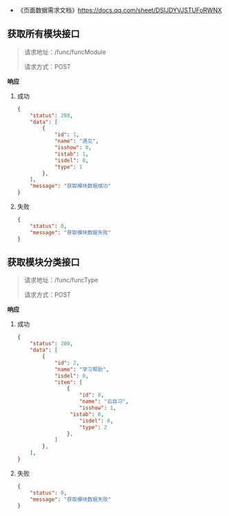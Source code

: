 - 《页面数据需求文档》https://docs.qq.com/sheet/DSlJDYVJSTUFoRWNX



## 获取所有模块接口

> 请求地址：/func/funcModule
>
> 请求方式：POST

**响应** 

1. 成功

   ```json
   {
       "status": 200,
       "data": [
           {
               "id": 1,
               "name": "遇见",
               "isshow": 0,
               "istab": 1,
               "isdel": 0,
               "type": 1
           },
       ],
       "message": "获取模块数据成功"
   }
   ```

2. 失败

   ```json
   {
       "status": 0,
       "message": "获取模块数据失败"
   }
   ```



## 获取模块分类接口

> 请求地址：/func/funcType
>
> 请求方式：POST

**响应** 

1. 成功

   ```json
   {
       "status": 200,
       "data": [
           {
               "id": 2,
               "name": "学习帮助",
               "isdel": 0,
               "item": [
                   {
                       "id": 8,
                       "name": "云自习",
                       "isshow": 1,
               		"istab": 0,
                       "isdel": 0,
                       "type": 2
                   },
               ]
           },
       ],
   }
   ```

2. 失败

   ```json
   {
       "status": 0,
       "message": "获取模块数据失败"
   }
   ```

  